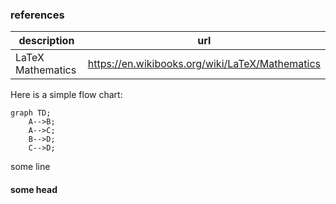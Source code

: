 ### references

| description | url |
| --- | --- |
| LaTeX Mathematics | https://en.wikibooks.org/wiki/LaTeX/Mathematics|

Here is a simple flow chart:

```mermaid
graph TD;
    A-->B;
    A-->C;
    B-->D;
    C-->D;
```

some line

#### some head
